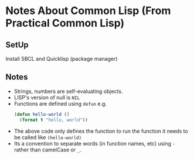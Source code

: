 # Notes About Common Lisp (From Practical Common Lisp)

## SetUp
Install SBCL and Quicklisp (package manager)

## Notes
- Strings, numbers are self-evaluating objects.
- LISP's version of null is `NIL`
- Functions are defined using `defun` e.g.
  ```lisp
  (defun hello-world ()
    (format t "hello, world"))
  ```
- The above code only defines the function to run the function it needs to be called like `(hello-world)`
- Its a convention to separate words (in function names, etc) using `-` rather than camelCase or `_`.
